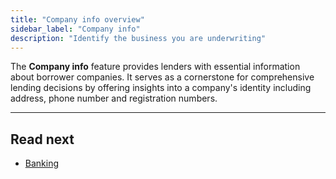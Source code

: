```yaml
---
title: "Company info overview"
sidebar_label: "Company info"
description: "Identify the business you are underwriting"
---
```


The **Company info** feature provides lenders with essential information about borrower companies. It serves as a cornerstone for comprehensive lending decisions by offering insights into a company's identity including address, phone number and registration numbers.

---
## Read next
- [Banking](/features/)